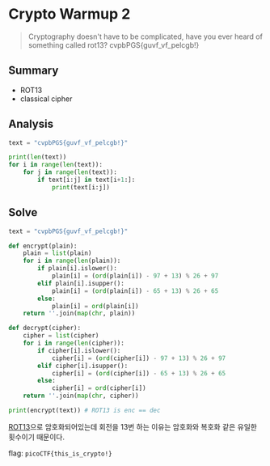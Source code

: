 # Crypto Warmup 2
> Cryptography doesn't have to be complicated, have you ever heard of something called rot13? cvpbPGS{guvf_vf_pelcgb!}

## Summary
* ROT13
* classical cipher

## Analysis
``` python
text = "cvpbPGS{guvf_vf_pelcgb!}"

print(len(text))
for i in range(len(text)):
    for j in range(len(text)):
        if text[i:j] in text[i+1:]:
            print(text[i:j])
```

## Solve
``` python
text = "cvpbPGS{guvf_vf_pelcgb!}"

def encrypt(plain):
    plain = list(plain)
    for i in range(len(plain)):
        if plain[i].islower():
            plain[i] = (ord(plain[i]) - 97 + 13) % 26 + 97
        elif plain[i].isupper():
            plain[i] = (ord(plain[i]) - 65 + 13) % 26 + 65
        else:
            plain[i] = ord(plain[i])
    return ''.join(map(chr, plain))

def decrypt(cipher):
    cipher = list(cipher)
    for i in range(len(cipher)):
        if cipher[i].islower():
            cipher[i] = (ord(cipher[i]) - 97 + 13) % 26 + 97
        elif cipher[i].isupper():
            cipher[i] = (ord(cipher[i]) - 65 + 13) % 26 + 65
        else:
            cipher[i] = ord(cipher[i])
    return ''.join(map(chr, cipher))

print(encrypt(text)) # ROT13 is enc == dec
```

<a href="https://rot13.com/" target="_blank">ROT13</a>으로 암호화되어있는데 회전을 13번 하는 이유는 암호화와 복호화 같은 유일한 횟수이기 때문이다.  

flag: `picoCTF{this_is_crypto!}`
